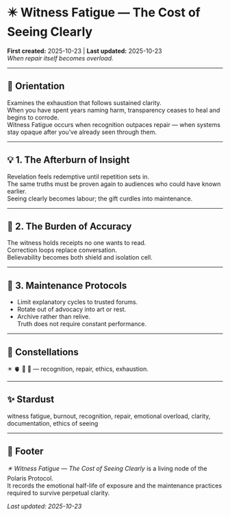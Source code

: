 # ✴️ Witness Fatigue — The Cost of Seeing Clearly  
**First created:** 2025-10-23 | **Last updated:** 2025-10-23  
*When repair itself becomes overload.*

---

## 🧭 Orientation  
Examines the exhaustion that follows sustained clarity.  
When you have spent years naming harm, transparency ceases to heal and begins to corrode.  
Witness Fatigue occurs when recognition outpaces repair — when systems stay opaque after you’ve already seen through them.

---

## 💡 1. The Afterburn of Insight  
Revelation feels redemptive until repetition sets in.  
The same truths must be proven again to audiences who could have known earlier.  
Seeing clearly becomes labour; the gift curdles into maintenance.

---

## 🧩 2. The Burden of Accuracy  
The witness holds receipts no one wants to read.  
Correction loops replace conversation.  
Believability becomes both shield and isolation cell.

---

## 🧠 3. Maintenance Protocols  
- Limit explanatory cycles to trusted forums.  
- Rotate out of advocacy into art or rest.  
- Archive rather than relive.  
Truth does not require constant performance.

---

## 🌌 Constellations  
✴️ 🫀 🧿 🧩 — recognition, repair, ethics, exhaustion.

---

## ✨ Stardust  
witness fatigue, burnout, recognition, repair, emotional overload, clarity, documentation, ethics of seeing

---

## 🏮 Footer  
*✴️ Witness Fatigue — The Cost of Seeing Clearly* is a living node of the Polaris Protocol.  
It records the emotional half-life of exposure and the maintenance practices required to survive perpetual clarity.  

_Last updated: 2025-10-23_
